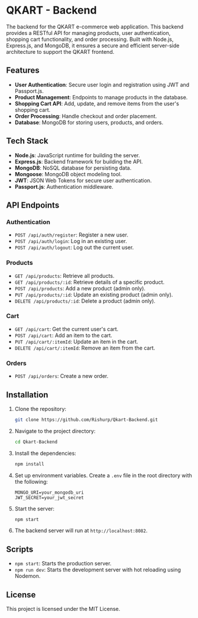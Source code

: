 
# QKART - Backend

The backend for the QKART e-commerce web application. This backend provides a RESTful API for managing products, user authentication, shopping cart functionality, and order processing. Built with Node.js, Express.js, and MongoDB, it ensures a secure and efficient server-side architecture to support the QKART frontend.

## Features

- **User Authentication**: Secure user login and registration using JWT and Passport.js.
- **Product Management**: Endpoints to manage products in the database.
- **Shopping Cart API**: Add, update, and remove items from the user's shopping cart.
- **Order Processing**: Handle checkout and order placement.
- **Database**: MongoDB for storing users, products, and orders.

## Tech Stack

- **Node.js**: JavaScript runtime for building the server.
- **Express.js**: Backend framework for building the API.
- **MongoDB**: NoSQL database for persisting data.
- **Mongoose**: MongoDB object modeling tool.
- **JWT**: JSON Web Tokens for secure user authentication.
- **Passport.js**: Authentication middleware.

## API Endpoints

### Authentication
- `POST /api/auth/register`: Register a new user.
- `POST /api/auth/login`: Log in an existing user.
- `POST /api/auth/logout`: Log out the current user.

### Products
- `GET /api/products`: Retrieve all products.
- `GET /api/products/:id`: Retrieve details of a specific product.
- `POST /api/products`: Add a new product (admin only).
- `PUT /api/products/:id`: Update an existing product (admin only).
- `DELETE /api/products/:id`: Delete a product (admin only).

### Cart
- `GET /api/cart`: Get the current user's cart.
- `POST /api/cart`: Add an item to the cart.
- `PUT /api/cart/:itemId`: Update an item in the cart.
- `DELETE /api/cart/:itemId`: Remove an item from the cart.

### Orders
- `POST /api/orders`: Create a new order.

## Installation

1. Clone the repository:
   ```bash
   git clone https://github.com/Rishurp/Qkart-Backend.git
   ```

2. Navigate to the project directory:
   ```bash
   cd Qkart-Backend
   ```

3. Install the dependencies:
   ```bash
   npm install
   ```

4. Set up environment variables. Create a `.env` file in the root directory with the following:

   ```
   MONGO_URI=your_mongodb_uri
   JWT_SECRET=your_jwt_secret
   ```

5. Start the server:
   ```bash
   npm start
   ```

6. The backend server will run at `http://localhost:8082`.

## Scripts

- `npm start`: Starts the production server.
- `npm run dev`: Starts the development server with hot reloading using Nodemon.

## License

This project is licensed under the MIT License.
